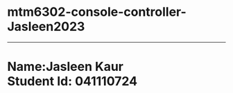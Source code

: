 # mtm6302-console-controller-Jasleen2023
<hr><h1>Name:Jasleen Kaur<br>
  Student Id: 041110724
</h1>

